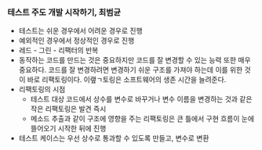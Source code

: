 ### 테스트 주도 개발 시작하기, 최범균
* 테스트는 쉬운 경우에서 어려운 경우로 진행
* 예외적인 경우에서 정상적인 경우로 진행
* 레드 - 그린 - 리팩터의 반복
* 동작하는 코드를 만드는 것은 중요하지만 코드를 잘 변경할 수 있는 능력 또한 매우 중요하다. 코드를 잘 변경하려면 변경하기 쉬운 구조를 
가져야 하는데 이를 위한 것이 바로 리팩토링이다. 이랲ㄱ토링은 소프트웨어의 생존 시간을 늘려준다.
* 리팩토링의 시점
  * 테스트 대상 코드에서 상수를 변수로 바꾸거나 변수 이름을 변경하는 것과 같은 작은 리팩토링은 발견 즉시
  * 메소드 추출과 같이 구조에 영향을 주는 리팩토링은 큰 틀에서 구현 흐름이 눈에 뜰어오기 시작한 뒤에 진행
* 테스트 케이스는 우선 상수로 통과할 수 있도록 만들고, 변수로 변환